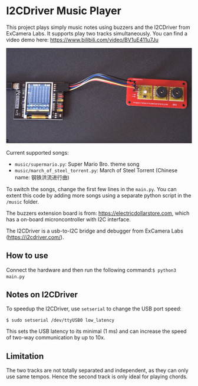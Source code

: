 # I2CDriver Music Player

This project plays simply music notes using buzzers and the I2CDriver from ExCamera Labs. It supports play two tracks simultaneously. You can find a video demo here: https://www.bilibili.com/video/BV1uE411u7Ju


![](iicdriver-music.png)

Current supported songs:

- `music/supermario.py`: Super Mario Bro. theme song
- `music/march_of_steel_torrent.py`: March of Steel Torrent (Chinese name: 钢铁洪流进行曲)

To switch the songs, change the first few lines in the `main.py`. You can extent this code by adding more songs using a separate python script in the `/music` folder.

The buzzers extension board is from: https://electricdollarstore.com, which has a on-board microncontroller with I2C interface.

The I2CDriver is a usb-to-I2C bridge and debugger from ExCamera Labs (https://i2cdriver.com/).

## How to use

Connect the hardware and then run the following command:`$ python3 main.py`


## Notes on I2CDriver

To speedup the I2CDriver, use `setserial` to change the USB port speed:

```
$ sudo setserial /dev/ttyUSB0 low_latency
```

This sets the USB latency to its minimal (1 ms) and can increase the speed of two-way communication by up to 10x.


## Limitation
The two tracks are not totally separated and independent, as they can only use same tempos. Hence the second track is only ideal for playing chords.
